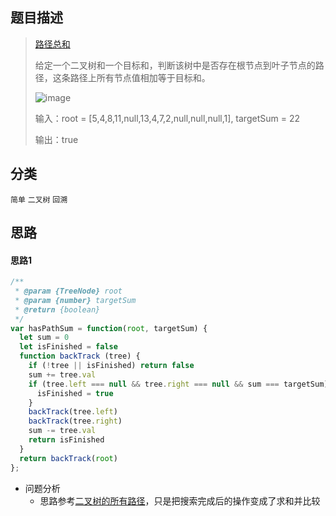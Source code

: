 ## 题目描述

> [路径总和](https://leetcode-cn.com/problems/path-sum/)
>
>给定一个二叉树和一个目标和，判断该树中是否存在根节点到叶子节点的路径，这条路径上所有节点值相加等于目标和。
>
> ![image](https://user-images.githubusercontent.com/22999072/129482336-653e71ce-2031-42d7-8a76-955fc0b1d152.png)
>
>输入：root = [5,4,8,11,null,13,4,7,2,null,null,null,1], targetSum = 22
>
>输出：true

## 分类
`简单` `二叉树` `回溯` 

## 思路
#### 思路1
```javascript
/**
 * @param {TreeNode} root
 * @param {number} targetSum
 * @return {boolean}
 */
var hasPathSum = function(root, targetSum) {
  let sum = 0
  let isFinished = false
  function backTrack (tree) {
    if (!tree || isFinished) return false
    sum += tree.val
    if (tree.left === null && tree.right === null && sum === targetSum) {
      isFinished = true
    }
    backTrack(tree.left)
    backTrack(tree.right)
    sum -= tree.val
    return isFinished
  }
  return backTrack(root)
};
```
- 问题分析
  - 思路参考[二叉树的所有路径](257-二叉树的所有路径.md)，只是把搜索完成后的操作变成了求和并比较
